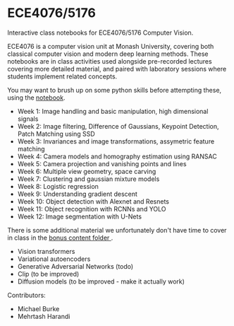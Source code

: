 # ECE4076/5176
Interactive class notebooks for ECE4076/5176 Computer Vision.

ECE4076 is a computer vision unit at Monash University, covering both classical computer vision and modern deep learning methods. These notebooks are in class activities used alongside pre-recorded lectures covering more detailed material, and paired with laboratory sessions where students implement related concepts.

You may want to brush up on some python skills before attempting these, using the [notebook](https://github.com/jhy9968/CV_python_intro_ws).

- Week 1: Image handling and basic manipulation, high dimensional signals 
- Week 2: Image filtering, Difference of Gaussians, Keypoint Detection, Patch Matching using SSD
- Week 3: Invariances and image transformations, assymetric feature matching
- Week 4: Camera models and homography estimation using RANSAC
- Week 5: Camera projection and vanishing points and lines
- Week 6: Multiple view geometry, space carving 
- Week 7: Clustering and gaussian mixture models 
- Week 8: Logistic regression
- Week 9: Understanding gradient descent
- Week 10: Object detection with Alexnet and Resnets
- Week 11: Object recognition with RCNNs and YOLO
- Week 12: Image segmentation with U-Nets

There is some additional material we unfortunately don't have time to cover in class in the [bonus content folder ](/bonus_content).
* Vision transformers
* Variational autoencoders
* Generative Adversarial Networks (todo)
* Clip (to be improved)
* Diffusion models (to be improved - make it actually work)

Contributors:

* Michael Burke
* Mehrtash Harandi

